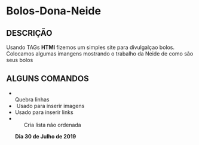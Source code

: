# Bolos-Dona-Neide
## DESCRIÇÃO
  Usando TAGs **HTMl** fizemos um simples site para divulgalçao bolos. Colocamos algumas imangens mostrando o trabalho da Neide de como são seus bolos
  ## ALGUNS COMANDOS
  - <br> Quebra linhas
  - <img sfc> Usado para inserir imagens
  - <a> Usado para inserir links
  - <ul> Cria lista não ordenada
 
 
 **Dia 30 de Julho de 2019**
